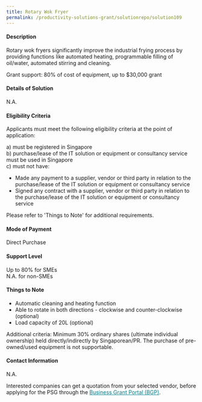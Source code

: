 ```yaml
---
title: Rotary Wok Fryer
permalink: /productivity-solutions-grant/solutionrepo/solution109
---
```


#### Description

Rotary wok fryers significantly improve the industrial frying process by providing functions like automated heating, programmable filling of oil/water, automated stirring and cleaning. 

Grant support: 80% of cost of equipment, up to $30,000 grant

#### Details of Solution

N.A.

#### Eligibility Criteria

Applicants must meet the following eligibility criteria at the point of application:

a) must be registered in Singapore <br>
b) purchase/lease of the IT solution or equipment or consultancy service must be used in Singapore <br>
c) must not have:
- Made any payment to a supplier, vendor or third party in relation to the purchase/lease of the IT solution or equipment or consultancy service
- Signed any contract with a supplier, vendor or third party in relation to the purchase/lease of the IT solution or equipment or consultancy service

Please refer to 'Things to Note' for additional requirements.

#### Mode of Payment
Direct Purchase

#### Support Level
Up to 80% for SMEs <br>
N.A. for non-SMEs

#### Things to Note
- Automatic cleaning and heating function
- Able to rotate in both directions - clockwise and counter-clockwise (optional)
- Load capacity of 20L (optional)

Additional criteria: Minimum 30% ordinary shares (ultimate individual ownership) held directly/indirectly by Singaporean/PR. The purchase of pre-owned/used equipment is not supportable.

#### Contact Information
N.A.

Interested companies can get a quotation from your selected vendor, before applying for the PSG through the <a target='_blank' style='color:#037e8a' href='https://www.businessgrants.gov.sg/'>Business Grant Portal (BGP)</a>.
